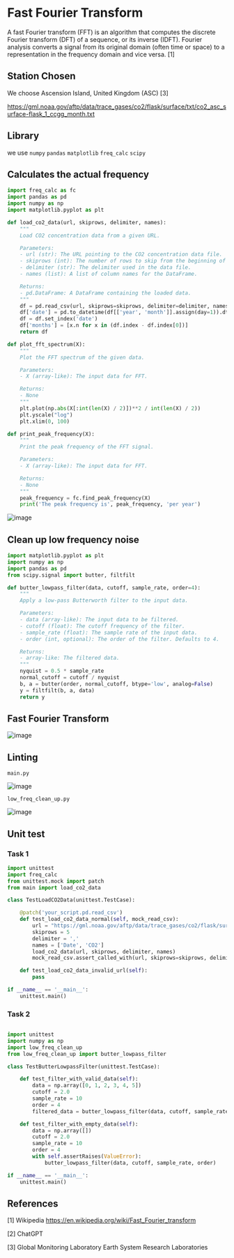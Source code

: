 #  Fast Fourier Transform

A fast Fourier transform (FFT) is an algorithm that computes the discrete Fourier transform (DFT) of a sequence, or its inverse (IDFT). Fourier analysis converts a signal from its original domain (often time or space) to a representation in the frequency domain and vice versa. [1]

## Station Chosen 
We choose Ascension Island, United Kingdom (ASC) [3]

https://gml.noaa.gov/aftp/data/trace_gases/co2/flask/surface/txt/co2_asc_surface-flask_1_ccgg_month.txt

## Library
we use `numpy` `pandas` `matplotlib` `freq_calc` `scipy`

## Calculates the actual frequency

```python
import freq_calc as fc
import pandas as pd
import numpy as np
import matplotlib.pyplot as plt

def load_co2_data(url, skiprows, delimiter, names):
    """
    Load CO2 concentration data from a given URL.

    Parameters:
    - url (str): The URL pointing to the CO2 concentration data file.
    - skiprows (int): The number of rows to skip from the beginning of the file.
    - delimiter (str): The delimiter used in the data file.
    - names (list): A list of column names for the DataFrame.

    Returns:
    - pd.DataFrame: A DataFrame containing the loaded data.
    """
    df = pd.read_csv(url, skiprows=skiprows, delimiter=delimiter, names=names)
    df['date'] = pd.to_datetime(df[['year', 'month']].assign(day=1)).dt.to_period('M')
    df = df.set_index('date')
    df['months'] = [x.n for x in (df.index - df.index[0])]
    return df

def plot_fft_spectrum(X):
    """
    Plot the FFT spectrum of the given data.

    Parameters:
    - X (array-like): The input data for FFT.

    Returns:
    - None
    """
    plt.plot(np.abs(X[:int(len(X) / 2)])**2 / int(len(X) / 2))
    plt.yscale("log")
    plt.xlim(0, 100)

def print_peak_frequency(X):
    """
    Print the peak frequency of the FFT signal.

    Parameters:
    - X (array-like): The input data for FFT.

    Returns:
    - None
    """
    peak_frequency = fc.find_peak_frequency(X)
    print('The peak frequency is', peak_frequency, 'per year')

```
<img alt="image" src="https://raw.githubusercontent.com/LinxuanHu/23-Homework5G3/main/fft_output.png">


## Clean up low frequency noise

```python
import matplotlib.pyplot as plt
import numpy as np
import pandas as pd
from scipy.signal import butter, filtfilt

def butter_lowpass_filter(data, cutoff, sample_rate, order=4):
    """
    Apply a low-pass Butterworth filter to the input data.

    Parameters:
    - data (array-like): The input data to be filtered.
    - cutoff (float): The cutoff frequency of the filter.
    - sample_rate (float): The sample rate of the input data.
    - order (int, optional): The order of the filter. Defaults to 4.

    Returns:
    - array-like: The filtered data.
    """
    nyquist = 0.5 * sample_rate
    normal_cutoff = cutoff / nyquist
    b, a = butter(order, normal_cutoff, btype='low', analog=False)
    y = filtfilt(b, a, data)
    return y

```


## Fast Fourier Transform

<img alt="image" src="https://github.com/ubsuny/23-Homework5G3/blob/main/co2_concentration.png?raw=true">

## Linting

`main.py`

<img alt="image" src="https://raw.githubusercontent.com/LinxuanHu/23-Homework5G3/main/main_lint.png">

`low_freq_clean_up.py`

<img alt="image" src="https://raw.githubusercontent.com/LinxuanHu/23-Homework5G3/main/low_freq_clean_lint.png">

## Unit test

### Task 1
```python
import unittest
import freq_calc
from unittest.mock import patch
from main import load_co2_data 

class TestLoadCO2Data(unittest.TestCase):

    @patch('your_script.pd.read_csv')
    def test_load_co2_data_normal(self, mock_read_csv):
        url = "https://gml.noaa.gov/aftp/data/trace_gases/co2/flask/surface/txt/co2_asc_surface-flask_1_ccgg_month.txt"
        skiprows = 5
        delimiter = ','
        names = ['Date', 'CO2']
        load_co2_data(url, skiprows, delimiter, names)
        mock_read_csv.assert_called_with(url, skiprows=skiprows, delimiter=delimiter, names=names)

    def test_load_co2_data_invalid_url(self):
        pass

if __name__ == '__main__':
    unittest.main()

```

### Task 2

```python

import unittest
import numpy as np
import low_freq_clean_up
from low_freq_clean_up import butter_lowpass_filter

class TestButterLowpassFilter(unittest.TestCase):

    def test_filter_with_valid_data(self):
        data = np.array([0, 1, 2, 3, 4, 5])
        cutoff = 2.0
        sample_rate = 10
        order = 4
        filtered_data = butter_lowpass_filter(data, cutoff, sample_rate, order)

    def test_filter_with_empty_data(self):
        data = np.array([])
        cutoff = 2.0
        sample_rate = 10
        order = 4
        with self.assertRaises(ValueError):
            butter_lowpass_filter(data, cutoff, sample_rate, order)

if __name__ == '__main__':
    unittest.main()

```

## References

[1] Wikipedia
https://en.wikipedia.org/wiki/Fast_Fourier_transform

[2] ChatGPT

[3] Global Monitoring Laboratory
Earth System Research Laboratories


